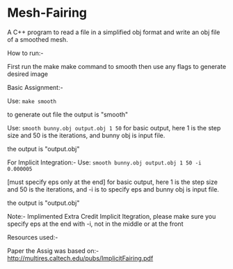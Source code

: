 # Mesh-Fairing
A C++ program to read a file in a simplified obj format and write an obj file of a smoothed mesh.

How to run:-

First run the make make command to smooth
then use any flags to generate desired image

Basic Assignment:-
 
Use:	```make smooth ```
	
to generate out file 
the output is "smooth"

Use:	```smooth bunny.obj output.obj 1 50```
 	for basic output, here 1 is the step size and 50 is the iterations, 
	and bunny obj is input file. 

 the output is "output.obj"

For Implicit Integration:-
Use:	```smooth bunny.obj output.obj 1 50 -i 0.000005 ```                

[must specify eps only at the end]
 for basic output, here 1 is the step size and 50 is the iterations, and -i is to specify eps 
and bunny obj is input file. 

the output is "output.obj"
      

Note:-
Implimented Extra Credit Implicit Itegration, please make sure you specify eps at the end with -i, not in the middle or at the front
 
Resources used:-

Paper the Assig was based on:-
http://multires.caltech.edu/pubs/ImplicitFairing.pdf
